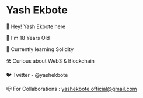 # Yash Ekbote

:wave: Hey! Yash Ekbote here

:adult: I'm 18 Years Old

:seedling: Currently learning Solidity

:hammer_and_wrench: Curious about Web3 & Blockchain

:bird: Twitter - @yashekbote

:mailbox_closed: For Collaborations : yashekbote.official@gmail.com

<!---
ekboteyash/ekboteyash is a ✨ special ✨ repository because its `README.md` (this file) appears on your GitHub profile.
You can click the Preview link to take a look at your changes.
--->
